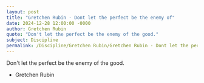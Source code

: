 ```yaml
---
layout: post
title: "Gretchen Rubin - Dont let the perfect be the enemy of"
date: 2024-12-28 12:00:00 -0000
author: Gretchen Rubin
quote: "Don't let the perfect be the enemy of the good."
subject: Discipline
permalink: /Discipline/Gretchen Rubin/Gretchen Rubin - Dont let the perfect be the enemy of
---
```


Don't let the perfect be the enemy of the good.

- Gretchen Rubin
